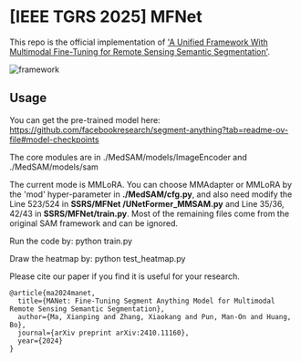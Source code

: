 # [IEEE TGRS 2025] MFNet

This repo is the official implementation of ['A Unified Framework With Multimodal Fine-Tuning for Remote Sensing Semantic Segmentation'](https://ieeexplore.ieee.org/abstract/document/11063320).

![framework](https://github.com/sstary/SSRS/blob/main/docs/MFNet.png)

## Usage
You can get the pre-trained model here: https://github.com/facebookresearch/segment-anything?tab=readme-ov-file#model-checkpoints

The core modules are in ./MedSAM/models/ImageEncoder and ./MedSAM/models/sam

The current mode is MMLoRA. You can choose MMAdapter or MMLoRA by the 'mod' hyper-parameter in **./MedSAM/cfg.py**, and also need modify the Line 523/524 in **SSRS/MFNet
/UNetFormer_MMSAM.py** and Line 35/36, 42/43 in **SSRS/MFNet/train.py**. Most of the remaining files come from the original SAM framework and can be ignored.


Run the code by: python train.py

Draw the heatmap by: python test_heatmap.py

Please cite our paper if you find it is useful for your research.

```
@article{ma2024manet,
  title={MANet: Fine-Tuning Segment Anything Model for Multimodal Remote Sensing Semantic Segmentation},
  author={Ma, Xianping and Zhang, Xiaokang and Pun, Man-On and Huang, Bo},
  journal={arXiv preprint arXiv:2410.11160},
  year={2024}
}
  ```
